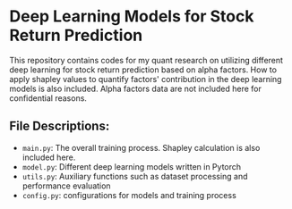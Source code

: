 # Deep Learning Models for Stock Return Prediction
This repository contains codes for my quant research on utilizing different deep learning for stock return prediction based on alpha factors. How to apply shapley values to quantify factors' contribution in the deep learning models is also included. Alpha factors data are not included here for confidential reasons.

## File Descriptions:
+ `main.py`: The overall training process. Shapley calculation is also included here.
+ `model.py`: Different deep learning models written in Pytorch
+ `utils.py`: Auxiliary functions such as dataset processing and performance evaluation
+ `config.py`: configurations for models and training process
